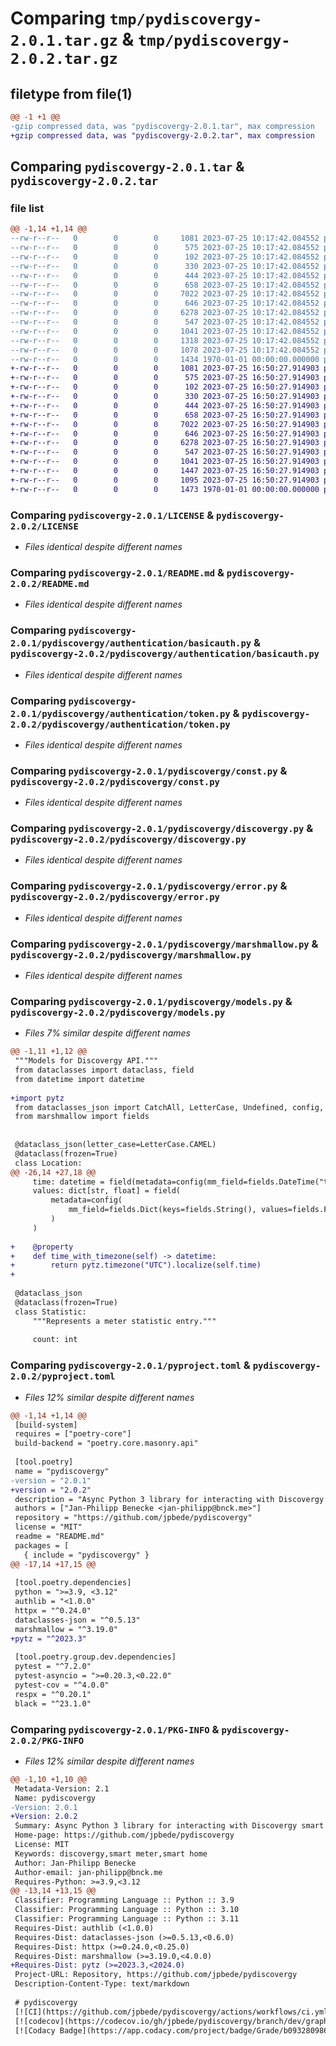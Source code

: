 # Comparing `tmp/pydiscovergy-2.0.1.tar.gz` & `tmp/pydiscovergy-2.0.2.tar.gz`

## filetype from file(1)

```diff
@@ -1 +1 @@
-gzip compressed data, was "pydiscovergy-2.0.1.tar", max compression
+gzip compressed data, was "pydiscovergy-2.0.2.tar", max compression
```

## Comparing `pydiscovergy-2.0.1.tar` & `pydiscovergy-2.0.2.tar`

### file list

```diff
@@ -1,14 +1,14 @@
--rw-r--r--   0        0        0     1081 2023-07-25 10:17:42.084552 pydiscovergy-2.0.1/LICENSE
--rw-r--r--   0        0        0      575 2023-07-25 10:17:42.084552 pydiscovergy-2.0.1/README.md
--rw-r--r--   0        0        0      102 2023-07-25 10:17:42.084552 pydiscovergy-2.0.1/pydiscovergy/__init__.py
--rw-r--r--   0        0        0      330 2023-07-25 10:17:42.084552 pydiscovergy-2.0.1/pydiscovergy/authentication/__init__.py
--rw-r--r--   0        0        0      444 2023-07-25 10:17:42.084552 pydiscovergy-2.0.1/pydiscovergy/authentication/base.py
--rw-r--r--   0        0        0      658 2023-07-25 10:17:42.084552 pydiscovergy-2.0.1/pydiscovergy/authentication/basicauth.py
--rw-r--r--   0        0        0     7022 2023-07-25 10:17:42.084552 pydiscovergy-2.0.1/pydiscovergy/authentication/token.py
--rw-r--r--   0        0        0      646 2023-07-25 10:17:42.084552 pydiscovergy-2.0.1/pydiscovergy/const.py
--rw-r--r--   0        0        0     6278 2023-07-25 10:17:42.084552 pydiscovergy-2.0.1/pydiscovergy/discovergy.py
--rw-r--r--   0        0        0      547 2023-07-25 10:17:42.084552 pydiscovergy-2.0.1/pydiscovergy/error.py
--rw-r--r--   0        0        0     1041 2023-07-25 10:17:42.084552 pydiscovergy-2.0.1/pydiscovergy/marshmallow.py
--rw-r--r--   0        0        0     1318 2023-07-25 10:17:42.084552 pydiscovergy-2.0.1/pydiscovergy/models.py
--rw-r--r--   0        0        0     1078 2023-07-25 10:17:42.084552 pydiscovergy-2.0.1/pyproject.toml
--rw-r--r--   0        0        0     1434 1970-01-01 00:00:00.000000 pydiscovergy-2.0.1/PKG-INFO
+-rw-r--r--   0        0        0     1081 2023-07-25 16:50:27.914903 pydiscovergy-2.0.2/LICENSE
+-rw-r--r--   0        0        0      575 2023-07-25 16:50:27.914903 pydiscovergy-2.0.2/README.md
+-rw-r--r--   0        0        0      102 2023-07-25 16:50:27.914903 pydiscovergy-2.0.2/pydiscovergy/__init__.py
+-rw-r--r--   0        0        0      330 2023-07-25 16:50:27.914903 pydiscovergy-2.0.2/pydiscovergy/authentication/__init__.py
+-rw-r--r--   0        0        0      444 2023-07-25 16:50:27.914903 pydiscovergy-2.0.2/pydiscovergy/authentication/base.py
+-rw-r--r--   0        0        0      658 2023-07-25 16:50:27.914903 pydiscovergy-2.0.2/pydiscovergy/authentication/basicauth.py
+-rw-r--r--   0        0        0     7022 2023-07-25 16:50:27.914903 pydiscovergy-2.0.2/pydiscovergy/authentication/token.py
+-rw-r--r--   0        0        0      646 2023-07-25 16:50:27.914903 pydiscovergy-2.0.2/pydiscovergy/const.py
+-rw-r--r--   0        0        0     6278 2023-07-25 16:50:27.914903 pydiscovergy-2.0.2/pydiscovergy/discovergy.py
+-rw-r--r--   0        0        0      547 2023-07-25 16:50:27.914903 pydiscovergy-2.0.2/pydiscovergy/error.py
+-rw-r--r--   0        0        0     1041 2023-07-25 16:50:27.914903 pydiscovergy-2.0.2/pydiscovergy/marshmallow.py
+-rw-r--r--   0        0        0     1447 2023-07-25 16:50:27.914903 pydiscovergy-2.0.2/pydiscovergy/models.py
+-rw-r--r--   0        0        0     1095 2023-07-25 16:50:27.914903 pydiscovergy-2.0.2/pyproject.toml
+-rw-r--r--   0        0        0     1473 1970-01-01 00:00:00.000000 pydiscovergy-2.0.2/PKG-INFO
```

### Comparing `pydiscovergy-2.0.1/LICENSE` & `pydiscovergy-2.0.2/LICENSE`

 * *Files identical despite different names*

### Comparing `pydiscovergy-2.0.1/README.md` & `pydiscovergy-2.0.2/README.md`

 * *Files identical despite different names*

### Comparing `pydiscovergy-2.0.1/pydiscovergy/authentication/basicauth.py` & `pydiscovergy-2.0.2/pydiscovergy/authentication/basicauth.py`

 * *Files identical despite different names*

### Comparing `pydiscovergy-2.0.1/pydiscovergy/authentication/token.py` & `pydiscovergy-2.0.2/pydiscovergy/authentication/token.py`

 * *Files identical despite different names*

### Comparing `pydiscovergy-2.0.1/pydiscovergy/const.py` & `pydiscovergy-2.0.2/pydiscovergy/const.py`

 * *Files identical despite different names*

### Comparing `pydiscovergy-2.0.1/pydiscovergy/discovergy.py` & `pydiscovergy-2.0.2/pydiscovergy/discovergy.py`

 * *Files identical despite different names*

### Comparing `pydiscovergy-2.0.1/pydiscovergy/error.py` & `pydiscovergy-2.0.2/pydiscovergy/error.py`

 * *Files identical despite different names*

### Comparing `pydiscovergy-2.0.1/pydiscovergy/marshmallow.py` & `pydiscovergy-2.0.2/pydiscovergy/marshmallow.py`

 * *Files identical despite different names*

### Comparing `pydiscovergy-2.0.1/pydiscovergy/models.py` & `pydiscovergy-2.0.2/pydiscovergy/models.py`

 * *Files 7% similar despite different names*

```diff
@@ -1,11 +1,12 @@
 """Models for Discovergy API."""
 from dataclasses import dataclass, field
 from datetime import datetime
 
+import pytz
 from dataclasses_json import CatchAll, LetterCase, Undefined, config, dataclass_json
 from marshmallow import fields
 
 
 @dataclass_json(letter_case=LetterCase.CAMEL)
 @dataclass(frozen=True)
 class Location:
@@ -26,14 +27,18 @@
     time: datetime = field(metadata=config(mm_field=fields.DateTime("timestamp_ms")))
     values: dict[str, float] = field(
         metadata=config(
             mm_field=fields.Dict(keys=fields.String(), values=fields.Float())
         )
     )
 
+    @property
+    def time_with_timezone(self) -> datetime:
+        return pytz.timezone("UTC").localize(self.time)
+
 
 @dataclass_json
 @dataclass(frozen=True)
 class Statistic:
     """Represents a meter statistic entry."""
 
     count: int
```

### Comparing `pydiscovergy-2.0.1/pyproject.toml` & `pydiscovergy-2.0.2/pyproject.toml`

 * *Files 12% similar despite different names*

```diff
@@ -1,14 +1,14 @@
 [build-system]
 requires = ["poetry-core"]
 build-backend = "poetry.core.masonry.api"
 
 [tool.poetry]
 name = "pydiscovergy"
-version = "2.0.1"
+version = "2.0.2"
 description = "Async Python 3 library for interacting with Discovergy smart meters API"
 authors = ["Jan-Philipp Benecke <jan-philipp@bnck.me>"]
 repository = "https://github.com/jpbede/pydiscovergy"
 license = "MIT"
 readme = "README.md"
 packages = [
   { include = "pydiscovergy" }
@@ -17,14 +17,15 @@
 
 [tool.poetry.dependencies]
 python = ">=3.9, <3.12"
 authlib = "<1.0.0"
 httpx = "^0.24.0"
 dataclasses-json = "^0.5.13"
 marshmallow = "^3.19.0"
+pytz = "^2023.3"
 
 [tool.poetry.group.dev.dependencies]
 pytest = "^7.2.0"
 pytest-asyncio = ">=0.20.3,<0.22.0"
 pytest-cov = "^4.0.0"
 respx = "^0.20.1"
 black = "^23.1.0"
```

### Comparing `pydiscovergy-2.0.1/PKG-INFO` & `pydiscovergy-2.0.2/PKG-INFO`

 * *Files 12% similar despite different names*

```diff
@@ -1,10 +1,10 @@
 Metadata-Version: 2.1
 Name: pydiscovergy
-Version: 2.0.1
+Version: 2.0.2
 Summary: Async Python 3 library for interacting with Discovergy smart meters API
 Home-page: https://github.com/jpbede/pydiscovergy
 License: MIT
 Keywords: discovergy,smart meter,smart home
 Author: Jan-Philipp Benecke
 Author-email: jan-philipp@bnck.me
 Requires-Python: >=3.9,<3.12
@@ -13,14 +13,15 @@
 Classifier: Programming Language :: Python :: 3.9
 Classifier: Programming Language :: Python :: 3.10
 Classifier: Programming Language :: Python :: 3.11
 Requires-Dist: authlib (<1.0.0)
 Requires-Dist: dataclasses-json (>=0.5.13,<0.6.0)
 Requires-Dist: httpx (>=0.24.0,<0.25.0)
 Requires-Dist: marshmallow (>=3.19.0,<4.0.0)
+Requires-Dist: pytz (>=2023.3,<2024.0)
 Project-URL: Repository, https://github.com/jpbede/pydiscovergy
 Description-Content-Type: text/markdown
 
 # pydiscovergy
 [![CI](https://github.com/jpbede/pydiscovergy/actions/workflows/ci.yml/badge.svg)](https://github.com/jpbede/pydiscovergy/actions/workflows/ci.yml)
 [![codecov](https://codecov.io/gh/jpbede/pydiscovergy/branch/dev/graph/badge.svg?token=JXB451BOSE)](https://codecov.io/gh/jpbede/pydiscovergy)
 [![Codacy Badge](https://app.codacy.com/project/badge/Grade/b093280986f7453391f132a46d834154)](https://www.codacy.com/gh/jpbede/pydiscovergy/dashboard)
```

